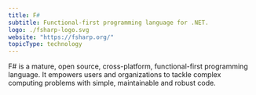 ```yaml
---
title: F#
subtitle: Functional-first programming language for .NET.
logo: ./fsharp-logo.svg
website: "https://fsharp.org/"
topicType: technology
---
```


F# is a mature, open source, cross-platform, functional-first programming language. It empowers users and organizations to tackle complex computing problems with simple, maintainable and robust code.
